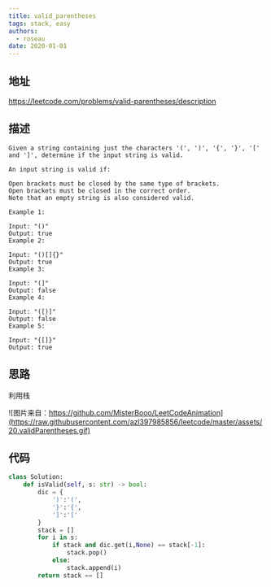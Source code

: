```yaml
---
title: valid_parentheses
tags: stack, easy
authors:
  - roseau
date: 2020-01-01
---
```


## 地址

https://leetcode.com/problems/valid-parentheses/description

## 描述

```
Given a string containing just the characters '(', ')', '{', '}', '[' and ']', determine if the input string is valid.

An input string is valid if:

Open brackets must be closed by the same type of brackets.
Open brackets must be closed in the correct order.
Note that an empty string is also considered valid.

Example 1:

Input: "()"
Output: true
Example 2:

Input: "()[]{}"
Output: true
Example 3:

Input: "(]"
Output: false
Example 4:

Input: "([)]"
Output: false
Example 5:

Input: "{[]}"
Output: true
```

## 思路
利用栈

![图片来自：https://github.com/MisterBooo/LeetCodeAnimation](https://raw.githubusercontent.com/azl397985856/leetcode/master/assets/20.validParentheses.gif)

## 代码

```python
class Solution:
    def isValid(self, s: str) -> bool:
        dic = {
            ')':'(',
            '}':'{',
            ']':'['
        }
        stack = []
        for i in s:
            if stack and dic.get(i,None) == stack[-1]:
                stack.pop()
            else:
                stack.append(i)
        return stack == []
```